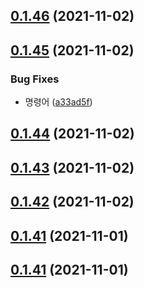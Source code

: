 ## [0.1.46](https://github.com/yooseongsil/test-ss-ui/compare/v0.1.45...v0.1.46) (2021-11-02)



## [0.1.45](https://github.com/yooseongsil/test-ss-ui/compare/v0.1.44...v0.1.45) (2021-11-02)


### Bug Fixes

* 명령어 ([a33ad5f](https://github.com/yooseongsil/test-ss-ui/commit/a33ad5fe8244e6baefcad26962d29fd689d35250))



## [0.1.44](https://github.com/yooseongsil/test-ss-ui/compare/v0.1.42...v0.1.44) (2021-11-02)



## [0.1.43](https://github.com/yooseongsil/test-ss-ui/compare/v0.1.40...v0.1.43) (2021-11-02)



## [0.1.42](https://github.com/yooseongsil/test-ss-ui/compare/v0.1.40...v0.1.42) (2021-11-02)



## [0.1.41](https://github.com/yooseongsil/test-ss-ui/compare/v0.1.40...v0.1.41) (2021-11-01)



## [0.1.41](https://github.com/yooseongsil/test-ss-ui/compare/v0.1.40...v0.1.41) (2021-11-01)



